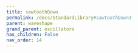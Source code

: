 ```yaml
---
title: sawtoothDown
permalink: /docs/StandardLibrary#sawtoothDown3
parent: waveshape
grand_parent: oscillators
has_children: False
nav_order: 14
---
```

